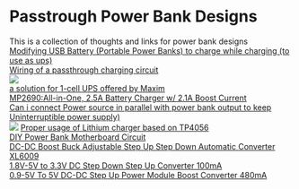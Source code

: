 # Passtrough Power Bank Designs
This is a collection of thoughts and links for power bank designs  
[Modifying USB Battery (Portable Power Banks) to charge while charging (to use as ups)](https://electronics.stackexchange.com/questions/285416/modifying-usb-battery-portable-power-banks-to-charge-while-charging-to-use-as)  
[Wiring of a passthrough charging circuit](https://electronics.stackexchange.com/questions/393874/wiring-of-a-passthrough-charging-circuit-confused-about-having-a-charger-a-rec)  
![](https://i.stack.imgur.com/SBovY.png)  
[a solution for 1-cell UPS offered by Maxim](http://pdfserv.maximintegrated.com/en/an/AN5818.pdf)  
[ MP2690:All-in-One, 2.5A Battery Charger w/ 2.1A Boost Current](https://www.monolithicpower.com/en/mp2690.html)  
[Can i connect Power source in parallel with power bank output to keep Uninterruptible power supply)](https://electronics.stackexchange.com/questions/275486/can-i-connect-power-source-like-usb-charger-parallel-connection-with-power-ban)  
![](https://i.stack.imgur.com/SqlPg.png) 
[Proper usage of Lithium charger based on TP4056](https://forum.arduino.cc/index.php?topic=496727.0)  
[DIY Power Bank Motherboard Circuit ](https://www.banggood.com/DIY-Power-Bank-Motherboard-Circuit-Board-Lithium-Battery-Charging-Board-p-1311987.html?rmmds=search)  
[DC-DC Boost Buck Adjustable Step Up Step Down Automatic Converter XL6009](https://www.banggood.com/DC-DC-Boost-Buck-Adjustable-Step-Up-Step-Down-Automatic-Converter-XL6009-Module-p-1087346.html?rmmds=search)  
[1.8V-5V to 3.3V DC Step Down Step Up Converter 100mA](https://www.banggood.com/Mini-2-in-1-DC-Step-Down-Step-Up-Converter-1_8V-5V-to-3_3V-Power-For-Arduino-p-1194172.html?rmmds=search)  
[0.9-5V To 5V DC-DC Step Up Power Module Boost Converter 480mA](https://www.banggood.com/0_9-5V-To-5V-DC-DC-Step-Up-Power-Module-Boost-Converter-Board-1_5V-1_8V-2_5V-3V-3_3V-3_7V-4_2V-To-5V-p-1209841.html?rmmds=detail-left-hotproducts__7)  


